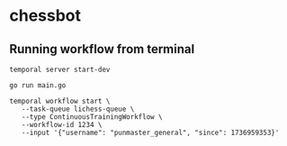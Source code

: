 # chessbot

## Running workflow from terminal
```
temporal server start-dev 
```

```
go run main.go
```


```
temporal workflow start \
   --task-queue lichess-queue \
   --type ContinuousTrainingWorkflow \
   --workflow-id 1234 \
   --input '{"username": "punmaster_general", "since": 1736959353}'
```